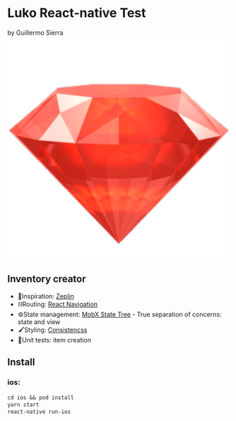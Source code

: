 # Luko React-native Test

by Guillermo Sierra
![Luko](src/assets/luko.png)

## Inventory creator

- 🎨Inspiration: [Zeplin](https://zpl.io/VD1kr3W)
- ⛓Routing: [React Navigation](https://reactnavigation.org/)
- ⚙️State management: [MobX State Tree](https://mobx-state-tree.js.org/) - True separation of concerns: state and view
- 🖌Styling: [Consistencss](https://consistencss.now.sh/)
- 🧪Unit tests: item creation

## Install

### ios:

```
cd ios && pod install
yarn start
react-native run-ios
```

